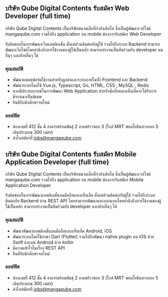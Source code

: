 ## บริษัท Qube Digital Contents รับสมัคร Web Developer (full time)

บริษัท Qube Digital Contents เป็นบริษัทขนาดเล็กที่กำลังเติบโต ซึ่งเป็นผู้พัฒนาเวปไซต์ mangaqube.com รวมไปถึง application บน mobile ต้องการรับสมัคร Web Developer

รับผิดชอบในการพัฒนาเว็บแอพลิเคชั่น ตั้งแต่ส่วนติดต่อกับผู้ใช้ รวมไปถึงระบบ Backend สามารถพัฒนาเว็บไซต์โดยคำนึงถึงการใช้งานของผู้ใช้เป็นหลัก
สามารถทำงานเป็นทีมร่วมกับ developer คนอื่นๆ และฝ่ายอื่นๆ ได้

### คุณสมบัติ 
- พัฒนาแพลตฟอร์มใช้งานสำหรับลูกค้าและระบบภายในทั้ง Frontend และ Backend
- พัฒนาระบบโดยใช้ Vue.js, Typescript, Go, HTML, CSS , MySQL , Redis 
- หากมีประสบการณ์ในการพัฒนา Web Application สำหรับมือถือและแท็บเล็ตจะได้รับการพิจารณาเป็นพิเศษ 
- ยินดีรับนักศึกษาจบใหม่

### ออฟฟิศ
- ห้องเลขที่ 412 ชั้น 4 อาคารพร้อมพันธุ์ 2 ลาดพร้าวซอย 3 (ใกล้ MRT พหลโยธินทางออก 5 เดินประมาณ 300 เมตร)
- ส่งใบสมัครที่ jobs@mangaqube.com






## บริษัท Qube Digital Contents รับสมัคร Mobile Application Developer (full time)

บริษัท Qube Digital Contents เป็นบริษัทขนาดเล็กที่กำลังเติบโต ซึ่งเป็นผู้พัฒนาเวปไซต์ mangaqube.com รวมไปถึง application บน mobile ต้องการรับสมัคร Mobile Application Developer

รับผิดชอบในการพัฒนาแอพลิเคชั่นบนมือถือและแท็บเล็ต ตั้งแต่ส่วนติดต่อกับผู้ใช้ รวมไปถึงระบบติดต่อกับ Backend ผ่าน REST API โดยสามารถพัฒนาและออกแบบโดยคำนึงถึงการใช้งานของผู้ใช้เป็นหลัก
สามารถทำงานเป็นทีมร่วมกับ developer และฝ่ายอื่นๆ ได้

### คุณสมบัติ 
- พัฒนาพัฒนาแอพลิเคชั่นบนมือถือและแท็บเล็ต Android, iOS
- พัฒนาระบบโดยใช้ภาษา Dart (Flutter) รวมไปถึงพัฒนา native plugin บน iOS ด้วย Swift และบน Android ด้วย kotlin
- มีความเข้าใจในเรื่อง REST API 
- ยินดีรับนักศึกษาจบใหม่

### ออฟฟิศ
- ห้องเลขที่ 412 ชั้น 4 อาคารพร้อมพันธุ์ 2 ลาดพร้าวซอย 3 (ใกล้ MRT พหลโยธินทางออก 5 เดินประมาณ 300 เมตร)
- ส่งใบสมัครที่ jobs@mangaqube.com


